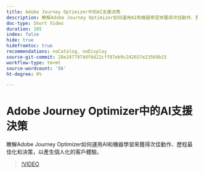 ```yaml
---
title: Adobe Journey Optimizer中的AI支援決策
description: 瞭解Adobe Journey Optimizer如何運用AI和機器學習來獲得次佳動作、歷程最佳化和決策，以產生個人化的客戶體驗。
doc-type: Short Video
duration: 185
index: false
hide: true
hidefromtoc: true
recommendations: noCatalog, noDisplay
source-git-commit: 28e2477974df6d22cff87eb9c242657e23569b15
workflow-type: tm+mt
source-wordcount: '56'
ht-degree: 0%

---
```



# Adobe Journey Optimizer中的AI支援決策

瞭解Adobe Journey Optimizer如何運用AI和機器學習來獲得次佳動作、歷程最佳化和決策，以產生個人化的客戶體驗。

<!-- 62_S520_3442520_184_aipowered-decisioning-in-adobe-journey-optimizer -->
>[!VIDEO](https://video.tv.adobe.com/v/3458219/?learn=on&enablevpops=true)
